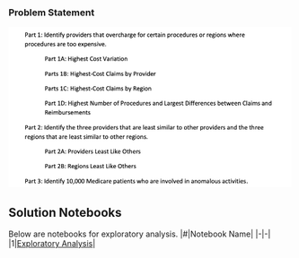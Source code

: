 ### Problem Statement
![Problem Statement](Problem_summary.png)

## Solution Notebooks
Below are notebooks for exploratory analysis. 
|#|Notebook Name|
|-|-|
|1|[Exploratory Analysis](https://colab.research.google.com/github/mkmritunjay/exploratory_analysis/blob/master/exploratory_analysis.ipynb)|
